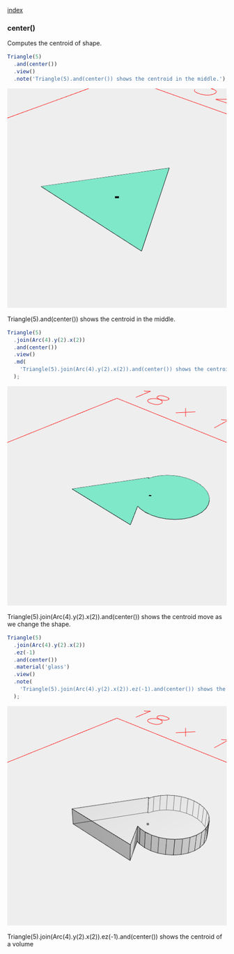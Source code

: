 [index](../../nb/api/index.md)
### center()
Computes the centroid of shape.

```JavaScript
Triangle(5)
  .and(center())
  .view()
  .note('Triangle(5).and(center()) shows the centroid in the middle.');
```

![Image](center.md.0.png)

Triangle(5).and(center()) shows the centroid in the middle.

```JavaScript
Triangle(5)
  .join(Arc(4).y(2).x(2))
  .and(center())
  .view()
  .md(
    'Triangle(5).join(Arc(4).y(2).x(2)).and(center()) shows the centroid move as we change the shape.'
  );
```

![Image](center.md.1.png)

Triangle(5).join(Arc(4).y(2).x(2)).and(center()) shows the centroid move as we change the shape.

```JavaScript
Triangle(5)
  .join(Arc(4).y(2).x(2))
  .ez(-1)
  .and(center())
  .material('glass')
  .view()
  .note(
    'Triangle(5).join(Arc(4).y(2).x(2)).ez(-1).and(center()) shows the centroid of a volume'
  );
```

![Image](center.md.2.png)

Triangle(5).join(Arc(4).y(2).x(2)).ez(-1).and(center()) shows the centroid of a volume
